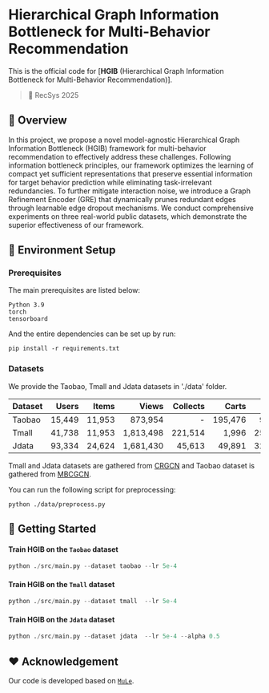 # Hierarchical Graph Information Bottleneck for Multi-Behavior Recommendation
This is the official code for [**HGIB** (Hierarchical Graph Information Bottleneck for Multi-Behavior Recommendation)].

> 📝 RecSys 2025

## 🔬 Overview

In this project, we propose a novel model-agnostic Hierarchical Graph Information Bottleneck (HGIB) framework for multi-behavior recommendation to effectively address these challenges. Following information bottleneck principles, our framework optimizes the learning of compact yet sufficient representations that preserve essential information for target behavior prediction while eliminating task-irrelevant redundancies. To further mitigate interaction noise, we introduce a Graph Refinement Encoder (GRE) that dynamically prunes redundant edges through learnable edge dropout mechanisms. We conduct comprehensive experiments on three real-world public datasets, which demonstrate the superior effectiveness of our framework.

## 🌟 Environment Setup

### Prerequisites

The main prerequisites are listed below:
```
Python 3.9
torch
tensorboard
```

And the entire dependencies can be set up by run:

```
pip install -r requirements.txt
```


### Datasets
We provide the Taobao, Tmall and Jdata datasets in './data' folder.

| Dataset | Users  | Items  | Views       | Collects        | Carts         | Buys   |
|---------|--------:|--------:|-------------:|-----------------:|---------------:|--------:|
| Taobao  | 15,449 | 11,953 | 873,954 | -         | 195,476  | 92,180 |
| Tmall   | 41,738 | 11,953 | 1,813,498 | 221,514 | 1,996    | 255,586|
| Jdata   | 93,334 | 24,624 | 1,681,430| 45,613   | 49,891   | 321,883|

Tmall and Jdata datasets are gathered from [CRGCN](https://github.com/MingshiYan/CRGCN) and Taobao dataset is gathered from [MBCGCN](https://github.com/SS-00-SS/MBCGCN).

You can run the following script for preprocessing:
```
python ./data/preprocess.py
```

## 🚀 Getting Started

#### Train HGIB on the `Taobao` dataset
```python
python ./src/main.py --dataset taobao --lr 5e-4 
```

#### Train HGIB on the `Tmall` dataset
```python
python ./src/main.py --dataset tmall  --lr 5e-4 
```

#### Train HGIB on the `Jdata` dataset
```python
python ./src/main.py --dataset jdata  --lr 5e-4 --alpha 0.5
```

## ❤️ Acknowledgement

Our code is developed based on [`MuLe`](https://github.com/geonwooko/MULE).
